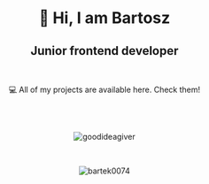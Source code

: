 <h1 align="center">👋 Hi, I am Bartosz</h1>
<h2 align="center">Junior frontend developer</h2>
<br>
<p align="center">💻 All of my projects are available here. Check them!</p>
<br>
<br>
<p align="center">
<img src="https://github-readme-streak-stats.herokuapp.com/?user=bartek0074&theme=github-light&hide_border=true&background=FFFFFF" alt="goodideagiver" />
</p>
<br>
<p align="center">
<img src="https://github-readme-stats.vercel.app/api/top-langs?username=bartek0074&show_icons=true&locale=en&layout=compact" alt="bartek0074" />
</p>
<!---
Bartek0074/Bartek0074 is a ✨ special ✨ repository because its `README.md` (this file) appears on your GitHub profile.
You can click the Preview link to take a look at your changes.
--->
